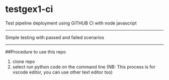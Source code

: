 # testgex1-ci
Test pipeline deployment using GITHUB CI with node javascript

********************
Simple testing with passed and failed scenarios 

********************
##Procedure to use this repo

1. clone repo
2. select run python code on the command line 
(NB: This process is for vscode editor, you can use other text editor too)
